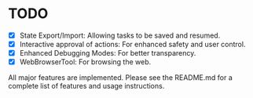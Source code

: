# TODO

- [x] State Export/Import: Allowing tasks to be saved and resumed.
- [x] Interactive approval of actions: For enhanced safety and user control.
- [x] Enhanced Debugging Modes: For better transparency.
- [x] WebBrowserTool: For browsing the web.

All major features are implemented. Please see the README.md for a complete list of features and usage instructions.
